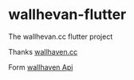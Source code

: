 # wallhevan-flutter
The wallhevan.cc flutter project


Thanks [wallhaven.cc](https://wallhaven.cc)

Form [wallhaven Api](https://wallhaven.cc/help/api)